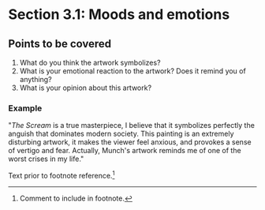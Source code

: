 # Section 3.1: Moods and emotions

## Points to be covered

1. What do you think the artwork symbolizes?
2. What is your emotional reaction to the artwork? Does it remind you of anything?
3. What is your opinion about this artwork? 

### Example
"_The Scream_ is a true masterpiece, I believe that it symbolizes perfectly the anguish that dominates modern society. This painting is an extremely disturbing artwork, it makes the viewer feel anxious, and provokes a sense of vertigo and fear. Actually, Munch's artwork reminds me of one of the worst crises in my life."

 
Text prior to footnote reference.[^2]

[^2]: Comment to include in footnote.
